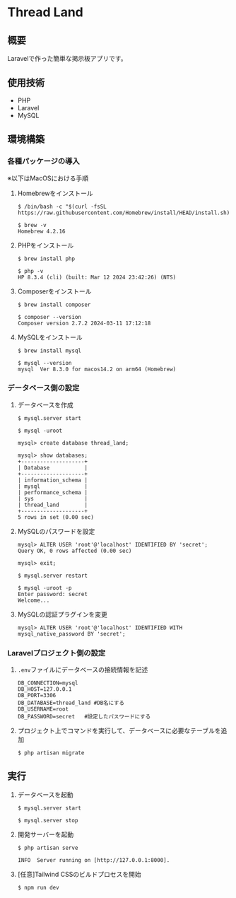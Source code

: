 # Thread Land

## 概要
Laravelで作った簡単な掲示板アプリです。

## 使用技術
- PHP
- Laravel
- MySQL

## 環境構築
### 各種パッケージの導入
※以下はMacOSにおける手順
1. Homebrewをインストール
	```
	$ /bin/bash -c "$(curl -fsSL https://raw.githubusercontent.com/Homebrew/install/HEAD/install.sh)"

	$ brew -v
	Homebrew 4.2.16
	```

2. PHPをインストール
	```
	$ brew install php

	$ php -v
	HP 8.3.4 (cli) (built: Mar 12 2024 23:42:26) (NTS)
	```

3. Composerをインストール
	```
	$ brew install composer

	$ composer --version
	Composer version 2.7.2 2024-03-11 17:12:18
	```

4. MySQLをインストール
	```
	$ brew install mysql

	$ mysql --version
	mysql  Ver 8.3.0 for macos14.2 on arm64 (Homebrew)
	```

### データベース側の設定
1. データベースを作成
	```
	$ mysql.server start

	$ mysql -uroot

	mysql> create database thread_land;

	mysql> show databases;
	+--------------------+
	| Database           |
	+--------------------+
	| information_schema |
	| mysql              |
	| performance_schema |
	| sys                |
	| thread_land        |
	+--------------------+
	5 rows in set (0.00 sec)
	```

2. MySQLのパスワードを設定
	```
	mysql> ALTER USER 'root'@'localhost' IDENTIFIED BY 'secret';
	Query OK, 0 rows affected (0.00 sec)

	mysql> exit;

	$ mysql.server restart

	$ mysql -uroot -p
	Enter password: secret
	Welcome...
	```

3. MySQLの認証プラグインを変更
	```
	mysql> ALTER USER 'root'@'localhost' IDENTIFIED WITH mysql_native_password BY 'secret';
	```

### Laravelプロジェクト側の設定
1. `.env`ファイルにデータベースの接続情報を記述
	```
	DB_CONNECTION=mysql
	DB_HOST=127.0.0.1
	DB_PORT=3306
	DB_DATABASE=thread_land #DB名にする
	DB_USERNAME=root
	DB_PASSWORD=secret   #設定したパスワードにする
	```

2. プロジェクト上でコマンドを実行して、データベースに必要なテーブルを追加
	```
	$ php artisan migrate
	```


## 実行
1. データベースを起動
	```
	$ mysql.server start

	$ mysql.server stop
	```

2. 開発サーバーを起動
	```
	$ php artisan serve

	INFO  Server running on [http://127.0.0.1:8000]. 
	```

3. [任意]Tailwind CSSのビルドプロセスを開始
	```
	$ npm run dev
	```
